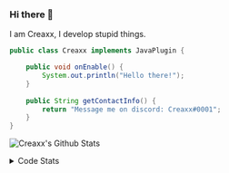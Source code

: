 ### Hi there 👋

I am Creaxx, I develop stupid things. 

```java
public class Creaxx implements JavaPlugin {

    public void onEnable() {
        System.out.println("Hello there!");
    }
    
    public String getContactInfo() {
        return "Message me on discord: Creaxx#0001";
    }
}
```

![Creaxx's Github Stats](https://github-readme-stats.vercel.app/api?username=CreaxxOG&show_icons=true&theme=dark&count_private=true)

<details>
  <summary>Code Stats</summary>

<!--START_SECTION:waka-->
![Code Time](http://img.shields.io/badge/Code%20Time-1%2C226%20hrs%2047%20mins-blue)

![Lines of code](https://img.shields.io/badge/From%20Hello%20World%20I%27ve%20Written-490.0%20thousand%20lines%20of%20code-blue)

**🐱 My GitHub Data** 

> 📦 66.3 kB Used in GitHub's Storage 
 > 
> 🏆 1,391 Contributions in the Year 2023
 > 
> 🚫 Not Opted to Hire
 > 
> 📜 4 Public Repositories 
 > 
> 🔑 2 Private Repositories 
 > 
**I'm a Night 🦉** 

```text
🌞 Morning                279 commits         ██░░░░░░░░░░░░░░░░░░░░░░░   07.45 % 
🌆 Daytime                1584 commits        ███████████░░░░░░░░░░░░░░   42.32 % 
🌃 Evening                1822 commits        ████████████░░░░░░░░░░░░░   48.68 % 
🌙 Night                  58 commits          ░░░░░░░░░░░░░░░░░░░░░░░░░   01.55 % 
```
📅 **I'm Most Productive on Saturday** 

```text
Monday                   451 commits         ███░░░░░░░░░░░░░░░░░░░░░░   12.05 % 
Tuesday                  513 commits         ███░░░░░░░░░░░░░░░░░░░░░░   13.71 % 
Wednesday                538 commits         ████░░░░░░░░░░░░░░░░░░░░░   14.37 % 
Thursday                 605 commits         ████░░░░░░░░░░░░░░░░░░░░░   16.16 % 
Friday                   355 commits         ██░░░░░░░░░░░░░░░░░░░░░░░   09.48 % 
Saturday                 700 commits         █████░░░░░░░░░░░░░░░░░░░░   18.70 % 
Sunday                   581 commits         ████░░░░░░░░░░░░░░░░░░░░░   15.52 % 
```


📊 **This Week I Spent My Time On** 

```text
💬 Programming Languages: 
Java                     3 hrs 28 mins       ████████████████████████░   97.34 % 
XML                      5 mins              █░░░░░░░░░░░░░░░░░░░░░░░░   02.62 % 
Text                     0 secs              ░░░░░░░░░░░░░░░░░░░░░░░░░   00.04 % 
GitIgnore file           0 secs              ░░░░░░░░░░░░░░░░░░░░░░░░░   00.00 % 
YAML                     0 secs              ░░░░░░░░░░░░░░░░░░░░░░░░░   00.00 % 

🔥 Editors: 
IntelliJ                 3 hrs 34 mins       █████████████████████████   100.00 % 
```

**I Mostly Code in Java** 

```text
Java                     55 repos            ████████████████████░░░░░   80.88 % 
Kotlin                   8 repos             ███░░░░░░░░░░░░░░░░░░░░░░   11.76 % 
CSS                      2 repos             █░░░░░░░░░░░░░░░░░░░░░░░░   02.94 % 
TypeScript               2 repos             █░░░░░░░░░░░░░░░░░░░░░░░░   02.94 % 
EJS                      1 repo              ░░░░░░░░░░░░░░░░░░░░░░░░░   01.47 % 
```




 Last Updated on 30/04/2023 12:32:58 UTC
<!--END_SECTION:waka-->
</details>
